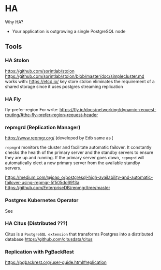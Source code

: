 # HA

Why HA?
* Your application is outgrowing a single PostgreSQL node

## Tools
### HA Stolon

https://github.com/sorintlab/stolon
https://github.com/sorintlab/stolon/blob/master/doc/simplecluster.md
works with: https://etcd.io/ key store
stolon eliminates the requirement of a shared storage since it uses postgres streaming replication

### HA Fly

fly-prefer-region
For write:
https://fly.io/docs/networking/dynamic-request-routing/#the-fly-prefer-region-request-header

### repmgrd (Replication Manager)

https://www.repmgr.org/ (developed by Edb same as [](#cloudnative))

`repmgrd` monitors the cluster and facilitate automatic failover.
It constantly checks the health of the primary server
and the standby servers to ensure they are up and running.
If the primary server goes down, `repmgrd` will automatically elect a new primary server from the available standby servers.

https://medium.com/@joao_o/postgresql-high-availability-and-automatic-failover-using-repmgr-5f505dc6913a
https://github.com/EnterpriseDB/repmgr/tree/master

### Postgres Kubernetes Operator
See [](postgres-kubernetes.md#operator)


### HA Citus (Distributed ???)
Citus is a `PostgreSQL extension` that transforms Postgres into a distributed database
https://github.com/citusdata/citus


### Replication with PgBackRest

https://pgbackrest.org/user-guide.html#replication